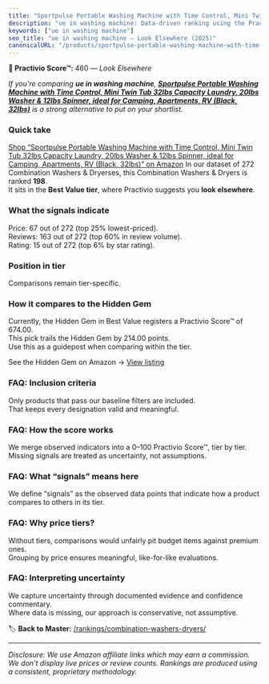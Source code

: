 ```yaml
---
title: "Sportpulse Portable Washing Machine with Time Control, Mini Twin Tub 32lbs Capacity Laundry, 20lbs Washer & 12lbs Spinner, ideal for Camping, Apartments, RV (Black, 32lbs)"
description: "ue in washing machine: Data-driven ranking using the Practivio Score™. Positioned by quality, value, demand, findability, momentum."
keywords: ["ue in washing machine"]
seo_title: "ue in washing machine — Look Elsewhere (2025)"
canonicalURL: "/products/sportpulse-portable-washing-machine-with-time-control-mini-twin-tub-32lbs-capacity-laundry-20lbs-washer-12lbs-spinner-ideal-for-camping-apartments-rv-black-32lbs-B0DKSRH445/"
---
```


**🚫 Practivio Score™:** 460 — _Look Elsewhere_


*If you're comparing **ue in washing machine**, **[Sportpulse Portable Washing Machine with Time Control, Mini Twin Tub 32lbs Capacity Laundry, 20lbs Washer & 12lbs Spinner, ideal for Camping, Apartments, RV (Black, 32lbs)](https://www.amazon.com/dp/B0DKSRH445?tag=practivio-20)** is a strong alternative to put on your shortlist.*
### Quick take
[Shop “Sportpulse Portable Washing Machine with Time Control, Mini Twin Tub 32lbs Capacity Laundry, 20lbs Washer & 12lbs Spinner, ideal for Camping, Apartments, RV (Black, 32lbs)” on Amazon](https://www.amazon.com/dp/B0DKSRH445?tag=practivio-20)
In our dataset of 272 Combination Washers & Dryerses, this Combination Washers & Dryers is ranked **198**.  
It sits in the **Best Value tier**, where Practivio suggests you **look elsewhere**.

### What the signals indicate
Price: 67 out of 272 (top 25% lowest-priced).  
Reviews: 163 out of 272 (top 60% in review volume).  
Rating: 15 out of 272 (top 6% by star rating).  

### Position in tier
Comparisons remain tier-specific.

### How it compares to the Hidden Gem
Currently, the Hidden Gem in Best Value registers a Practivio Score™ of 674.00.  
This pick trails the Hidden Gem by 214.00 points.  
Use this as a guidepost when comparing within the tier.  

See the Hidden Gem on Amazon → [View listing](https://www.amazon.com/dp/B01ALBMIEI?tag=practivio-20)

### FAQ: Inclusion criteria
Only products that pass our baseline filters are included.  
That keeps every designation valid and meaningful.

### FAQ: How the score works
We merge observed indicators into a 0–100 Practivio Score™, tier by tier.  
Missing signals are treated as uncertainty, not assumptions.

### FAQ: What “signals” means here
We define “signals” as the observed data points that indicate how a product compares to others in its tier.

### FAQ: Why price tiers?
Without tiers, comparisons would unfairly pit budget items against premium ones.  
Grouping by price ensures meaningful, like-for-like evaluations.

### FAQ: Interpreting uncertainty
We capture uncertainty through documented evidence and confidence commentary.  
Where data is missing, our approach is conservative, not assumptive.


🏷️ **Back to Master:** [/rankings/combination-washers-dryers/](/rankings/combination-washers-dryers/)

---
_Disclosure: We use Amazon affiliate links which may earn a commission. We don’t display live prices or review counts. Rankings are produced using a consistent, proprietary methodology._
